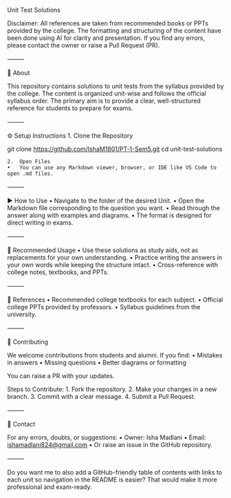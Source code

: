 Unit Test Solutions

Disclaimer:
All references are taken from recommended books or PPTs provided by the college.
The formatting and structuring of the content have been done using AI for clarity and presentation.
If you find any errors, please contact the owner or raise a Pull Request (PR).

⸻

📌 About

This repository contains solutions to unit tests from the syllabus provided by the college.
The content is organized unit-wise and follows the official syllabus order.
The primary aim is to provide a clear, well-structured reference for students to prepare for exams.

⸻


⚙️ Setup Instructions
	1.	Clone the Repository

git clone https://github.com/IshaM1801/PT-1-Sem5.git
cd unit-test-solutions


	2.	Open Files
	•	You can use any Markdown viewer, browser, or IDE like VS Code to open .md files.

⸻

▶️ How to Use
	•	Navigate to the folder of the desired Unit.
	•	Open the Markdown file corresponding to the question you want.
	•	Read through the answer along with examples and diagrams.
	•	The format is designed for direct writing in exams.

⸻

📖 Recommended Usage
	•	Use these solutions as study aids, not as replacements for your own understanding.
	•	Practice writing the answers in your own words while keeping the structure intact.
	•	Cross-reference with college notes, textbooks, and PPTs.

⸻

📜 References
	•	Recommended college textbooks for each subject.
	•	Official college PPTs provided by professors.
	•	Syllabus guidelines from the university.

⸻

🤝 Contributing

We welcome contributions from students and alumni. If you find:
	•	Mistakes in answers
	•	Missing questions
	•	Better diagrams or formatting

You can raise a PR with your updates.

Steps to Contribute:
	1.	Fork the repository.
	2.	Make your changes in a new branch.
	3.	Commit with a clear message.
	4.	Submit a Pull Request.

⸻

📧 Contact

For any errors, doubts, or suggestions:
	•	Owner: Isha Madlani
	•	Email: ishamadlani824@gmail.com
	•	Or raise an issue in the GitHub repository.

⸻

Do you want me to also add a GitHub-friendly table of contents with links to each unit so navigation in the README is easier? That would make it more professional and exam-ready.
